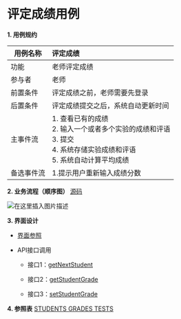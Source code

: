 # 评定成绩用例 
**1. 用例规约**

|用例名称|评定成绩|
|-------|:-------------|
|功能|老师评定成绩|
|参与者|老师|
|前置条件|评定成绩之前，老师需要先登录|
|后置条件| 评定成绩提交之后，系统自动更新时间|
|主事件流| 1. 查看已有的成绩 <br/> 2. 输入一个或者多个实验的成绩和评语  <br/> 3. 提交  <br/> 4. 系统存储实验成绩和评语<br/> 5. 系统自动计算平均成绩|
|备选事件流|1.提示用户重新输入成绩分数|


**2. 业务流程（顺序图）**      [源码](https://github.com/white12138/is_analysis/blob/master/test6/%E7%94%A8%E4%BE%8B/%E8%AF%84%E5%AE%9A%E6%88%90%E7%BB%A9%E6%BA%90%E7%A0%81)


![在这里插入图片描述](https://img-blog.csdnimg.cn/20200501213324365.png)

    
**3. 界面设计**
- [界面参照](https://white12138.github.io/is_analysis/test6/web/start.html#id=a1qjdr&p=%E8%AF%84%E5%AE%9A%E6%88%90%E7%BB%A9%E7%95%8C%E9%9D%A2)


- API接口调用

    - 接口1：[getNextStudent](https://github.com/white12138/is_analysis/blob/master/test6/%E6%8E%A5%E5%8F%A3/getNextStudent.md)
   
    - 接口2：[getStudentGrade](https://github.com/white12138/is_analysis/blob/master/test6/%E6%8E%A5%E5%8F%A3/getStudentGrade.md)
     
    - 接口3：[setStudentGrade](https://github.com/white12138/is_analysis/blob/master/test6/%E6%8E%A5%E5%8F%A3/setStudentGrade.md)
    

**4. 参照表**
[STUDENTS
GRADES
TESTS](https://github.com/white12138/is_analysis/blob/master/test6/shujuku/README.md)



